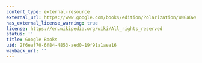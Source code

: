```yaml
---
content_type: external-resource
external_url: https://www.google.com/books/edition/Polarization/WNGaDwAAQBAJ?hl=en&gbpv=1
has_external_license_warning: true
license: https://en.wikipedia.org/wiki/All_rights_reserved
status: ''
title: Google Books
uid: 2f6eaf70-6f84-4853-aed0-19f91a1aea16
wayback_url: ''
---
```

